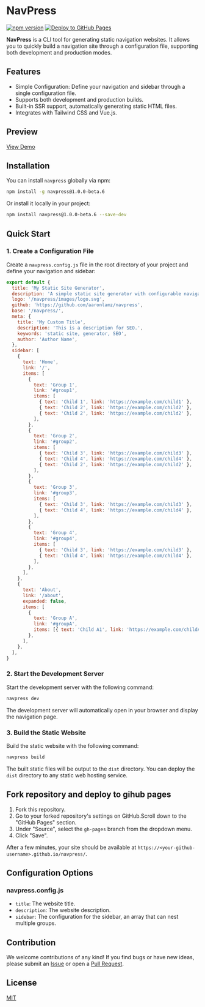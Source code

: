 # NavPress

[![npm version](https://img.shields.io/npm/v/navpress.svg)](https://www.npmjs.com/package/navpress)
[![Deploy to GitHub Pages](https://github.com/aaronlamz/navpress/actions/workflows/deploy.yml/badge.svg)](https://github.com/aaronlamz/navpress/actions/workflows/deploy.yml)

**NavPress** is a CLI tool for generating static navigation websites. It allows you to quickly build a navigation site through a configuration file, supporting both development and production modes.

## Features

- Simple Configuration: Define your navigation and sidebar through a single configuration file.
- Supports both development and production builds.
- Built-in SSR support, automatically generating static HTML files.
- Integrates with Tailwind CSS and Vue.js.

## Preview

[View Demo](https://aaronlamz.github.io/navpress/)

## Installation

You can install `navpress` globally via npm:

```bash
npm install -g navpress@1.0.0-beta.6
```

Or install it locally in your project:

```bash
npm install navpress@1.0.0-beta.6 --save-dev
```

## Quick Start

### 1. Create a Configuration File

Create a `navpress.config.js` file in the root directory of your project and define your navigation and sidebar:

```javascript
export default {
  title: 'My Static Site Generator',
  description: 'A simple static site generator with configurable navigation',
  logo: '/navpress/images/logo.svg',
  github: 'https://github.com/aaronlamz/navpress',
  base: '/navpress/',
  meta: {
    title: 'My Custom Title',
    description: 'This is a description for SEO.',
    keywords: 'static site, generator, SEO',
    author: 'Author Name',
  },
  sidebar: [
    {
      text: 'Home',
      link: '/',
      items: [
        {
          text: 'Group 1',
          link: '#group1',
          items: [
            { text: 'Child 1', link: 'https://example.com/child1' },
            { text: 'Child 2', link: 'https://example.com/child2' },
            { text: 'Child 2', link: 'https://example.com/child2' },
          ],
        },
        {
          text: 'Group 2',
          link: '#group2',
          items: [
            { text: 'Child 3', link: 'https://example.com/child3' },
            { text: 'Child 4', link: 'https://example.com/child4' },
            { text: 'Child 2', link: 'https://example.com/child2' },
          ],
        },
        {
          text: 'Group 3',
          link: '#group3',
          items: [
            { text: 'Child 3', link: 'https://example.com/child3' },
            { text: 'Child 4', link: 'https://example.com/child4' },
          ],
        },
        {
          text: 'Group 4',
          link: '#group4',
          items: [
            { text: 'Child 3', link: 'https://example.com/child3' },
            { text: 'Child 4', link: 'https://example.com/child4' },
          ],
        },
      ],
    },
    {
      text: 'About',
      link: '/about',
      expanded: false,
      items: [
        {
          text: 'Group A',
          link: '#groupA',
          items: [{ text: 'Child A1', link: 'https://example.com/childA1' }],
        },
      ],
    },
  ],
}
```

### 2. Start the Development Server

Start the development server with the following command:

```bash
navpress dev
```

The development server will automatically open in your browser and display the navigation page.

### 3. Build the Static Website

Build the static website with the following command:

```bash
navpress build
```

The built static files will be output to the `dist` directory. You can deploy the `dist` directory to any static web hosting service.

## Fork repository and deploy to gihub pages

1. Fork this repository.
2. Go to your forked repository's settings on GitHub.Scroll down to the "GitHub Pages" section.
3. Under "Source", select the `gh-pages` branch from the dropdown menu.
4. Click "Save".

After a few minutes, your site should be available at `https://<your-github-username>.github.io/navpress/`.

## Configuration Options

### navpress.config.js

- `title`: The website title.
- `description`: The website description.
- `sidebar`: The configuration for the sidebar, an array that can nest multiple groups.

## Contribution

We welcome contributions of any kind! If you find bugs or have new ideas, please submit an [Issue](https://github.com/aaronlamz/navpress/issues) or open a [Pull Request](https://github.com/aaronlamz/navpress/pulls).

## License

[MIT](https://github.com/aaronlamz/navpress/blob/main/LICENSE)
